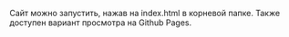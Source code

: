 Сайт можно запустить, нажав на index.html в корневой папке. Также доступен вариант просмотра на Github Pages.